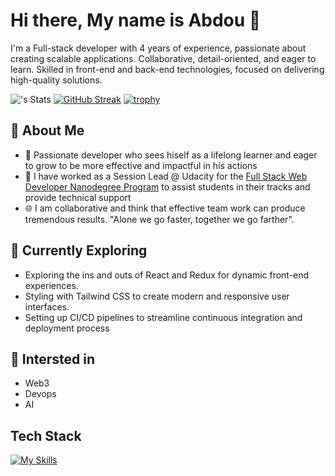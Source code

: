 # Hi there, My name is Abdou 👋

I'm a Full-stack developer with 4 years of experience, passionate about creating scalable applications. 
Collaborative, detail-oriented, and eager to learn. 
Skilled in front-end and back-end technologies, focused on delivering high-quality solutions.

![<username>'s Stats](https://github-readme-stats.vercel.app/api?username=abduRahman49&theme=vue-dark&show_icons=true&hide_border=true&count_private=true)
[![GitHub Streak](https://github-readme-streak-stats.herokuapp.com/?user=abduRahman94)](https://git.io/streak-stats)
[![trophy](https://github-profile-trophy.vercel.app/?username=abduRahman49)](https://github.com/ryo-ma/github-profile-trophy)

## 🚀 About Me
- 📕 Passionate developer who sees hiself as a lifelong learner and eager to grow to be more effective and impactful in his actions
- 🎯 I have worked as a Session Lead @ Udacity for the [Full Stack Web Developer Nanodegree Program](https://www.udacity.com/course/full-stack-web-developer-nanodegree--nd0044) to assist students in their tracks and provide technical support
- 🌐 I am collaborative and think that effective team work can produce tremendous results. "Alone we go faster, together we go farther".

## 🔭 Currently Exploring
- Exploring the ins and outs of React and Redux for dynamic front-end experiences.
- Styling with Tailwind CSS to create modern and responsive user interfaces.
- Setting up CI/CD pipelines to streamline continuous integration and deployment process

## 🌱 Intersted in
- Web3
- Devops
- AI

## Tech Stack
[![My Skills](https://skillicons.dev/icons?i=py,django,flask,js,react,redis,postgres,docker,git)](https://skillicons.dev)

